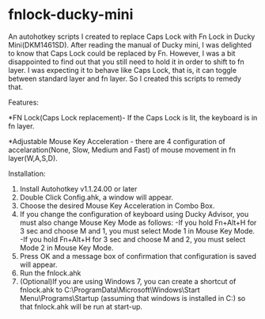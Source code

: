 # fnlock-ducky-mini
An autohotkey scripts I created to replace Caps Lock with Fn Lock in Ducky Mini(DKM1461SD). After reading the manual of Ducky mini, I was delighted to know that Caps Lock could be replaced by Fn. However, I was a bit disappointed to find out that you still need to hold it in order to shift to fn layer. I was expecting it to behave like Caps Lock, that is, it can toggle between standard layer and fn layer. So I created this scripts to remedy that.

Features:

*FN Lock(Caps Lock replacement)- If the Caps Lock is lit, the keyboard is in fn layer.
	
*Adjustable Mouse Key Acceleration - there are 4 configuration of accelaration(None, Slow, Medium and Fast) of mouse movement in fn layer(W,A,S,D).

Installation:

1. Install Autohotkey v1.1.24.00 or later
2. Double Click Config.ahk, a window will appear. 
3. Choose the desired Mouse Key Acceleration in Combo Box. 
4. If you change the configuration of keyboard using Ducky Advisor, you must also change Mouse Key Mode as follows:
	-If you hold Fn+Alt+H for 3 sec and choose M and 1, you must select Mode 1 in Mouse Key Mode.
	-If you hold Fn+Alt+H for 3 sec and choose M and 2, you must select Mode 2 in Mouse Key Mode.
5. Press OK and a message box of confirmation that configuration is saved will appear.
6. Run the fnlock.ahk
7. (Optional)If you are using Windows 7, you can create a shortcut of fnlock.ahk to C:\ProgramData\Microsoft\Windows\Start Menu\Programs\Startup (assuming that windows is installed in C:) so that fnlock.ahk will be run at start-up.
